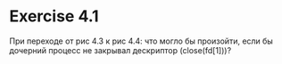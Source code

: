 # Exercise 4.1
При переходе от рис 4.3 к рис 4.4: что могло бы произойти, если бы дочерний процесс не закрывал дескриптор (close(fd[1]))?
